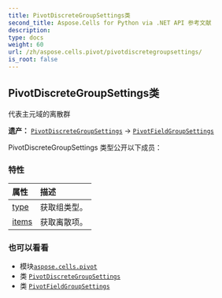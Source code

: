 ```yaml
---
title: PivotDiscreteGroupSettings类
second_title: Aspose.Cells for Python via .NET API 参考文献
description:
type: docs
weight: 60
url: /zh/aspose.cells.pivot/pivotdiscretegroupsettings/
is_root: false
---
```

## PivotDiscreteGroupSettings类
代表主元域的离散群



**遗产：** [`PivotDiscreteGroupSettings`](/cells/python-net/aspose.cells.pivot/pivotdiscretegroupsettings) → 
[`PivotFieldGroupSettings`](/cells/python-net/zh/aspose.cells.pivot/pivotfieldgroupsettings)



PivotDiscreteGroupSettings 类型公开以下成员：

### 特性
|属性|描述|
| :- | :- |
| [type](/cells/python-net/zh/aspose.cells.pivot/pivotdiscretegroupsettings/type) |获取组类型。|
| [items](/cells/python-net/zh/aspose.cells.pivot/pivotdiscretegroupsettings/items) |获取离散项。|



### 也可以看看
* 模块[`aspose.cells.pivot`](..)
* 类 [`PivotDiscreteGroupSettings`](/cells/python-net/zh/aspose.cells.pivot/pivotdiscretegroupsettings)
* 类 [`PivotFieldGroupSettings`](/cells/python-net/zh/aspose.cells.pivot/pivotfieldgroupsettings)
